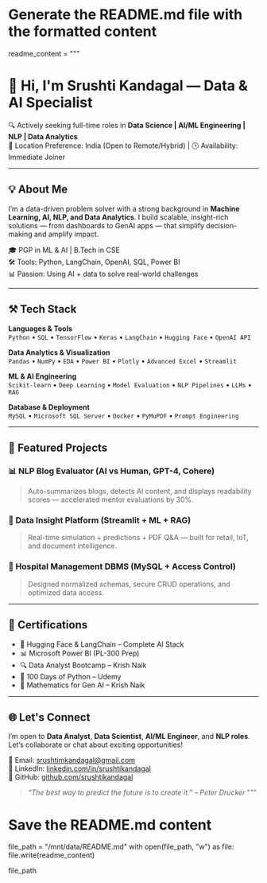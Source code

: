 # Generate the README.md file with the formatted content
readme_content = """
# 👋 Hi, I'm Srushti Kandagal — Data & AI Specialist

🔍 Actively seeking full-time roles in **Data Science | AI/ML Engineering | NLP | Data Analytics**  
📍 Location Preference: India (Open to Remote/Hybrid) | 🕒 Availability: Immediate Joiner

---

## 💡 About Me

I’m a data-driven problem solver with a strong background in **Machine Learning, AI, NLP, and Data Analytics**. I build scalable, insight-rich solutions — from dashboards to GenAI apps — that simplify decision-making and amplify impact.

🎓 PGP in ML & AI | B.Tech in CSE  
🛠️ Tools: Python, LangChain, OpenAI, SQL, Power BI  
📊 Passion: Using AI + data to solve real-world challenges

---

## ⚒️ Tech Stack

**Languages & Tools**  
`Python` • `SQL` • `TensorFlow` • `Keras` • `LangChain` • `Hugging Face` • `OpenAI API`

**Data Analytics & Visualization**  
`Pandas` • `NumPy` • `EDA` • `Power BI` • `Plotly` • `Advanced Excel` • `Streamlit`

**ML & AI Engineering**  
`Scikit-learn` • `Deep Learning` • `Model Evaluation` • `NLP Pipelines` • `LLMs` • `RAG`

**Database & Deployment**  
`MySQL` • `Microsoft SQL Server` • `Docker` • `PyMuPDF` • `Prompt Engineering`

---

## 🚀 Featured Projects

### 📊 NLP Blog Evaluator (AI vs Human, GPT-4, Cohere)  
> Auto-summarizes blogs, detects AI content, and displays readability scores — accelerated mentor evaluations by 30%.

### 🔎 Data Insight Platform (Streamlit + ML + RAG)  
> Real-time simulation + predictions + PDF Q&A — built for retail, IoT, and document intelligence.

### 🏥 Hospital Management DBMS (MySQL + Access Control)  
> Designed normalized schemas, secure CRUD operations, and optimized data access.

---

## 📜 Certifications

- 🧠 Hugging Face & LangChain – Complete AI Stack  
- 📊 Microsoft Power BI (PL-300 Prep)  
- 🔍 Data Analyst Bootcamp – Krish Naik  
- 🐍 100 Days of Python – Udemy  
- 📐 Mathematics for Gen AI – Krish Naik

---

## 🌐 Let's Connect

I’m open to **Data Analyst**, **Data Scientist**, **AI/ML Engineer**, and **NLP roles**.  
Let’s collaborate or chat about exciting opportunities!

📧 Email: [srushtimkandagal@gmail.com](mailto:srushtimkandagal@gmail.com)  
💼 LinkedIn: [linkedin.com/in/srushtikandagal](https://linkedin.com/in/srushtikandagal)  
🐙 GitHub: [github.com/srushtikandagal](https://github.com/srushtikandagal)

> _“The best way to predict the future is to create it.” – Peter Drucker_
"""

# Save the README.md content
file_path = "/mnt/data/README.md"
with open(file_path, "w") as file:
    file.write(readme_content)

file_path
